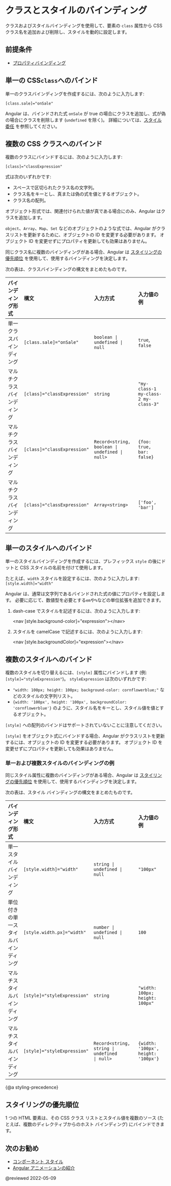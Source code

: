 # クラスとスタイルのバインディング

クラスおよびスタイルバインディングを使用して、要素の `class` 属性から CSS クラス名を追加および削除し、スタイルを動的に設定します。

## 前提条件

* [プロパティバインディング](guide/property-binding)

## 単一の CSS`class`へのバインド

単一のクラスバインディングを作成するには、次のように入力します:

`[class.sale]="onSale"`

Angular は、バインドされた式 `onSale` が true の場合にクラスを追加し、式が偽の場合にクラスを削除します (`undefined` を除く)。  詳細については、[スタイル委任](guide/style-precedence#styling-delegation) を参照してください。

## 複数の CSS クラスへのバインド

複数のクラスにバインドするには、次のように入力します:

`[class]="classExpression"`

式は次のいずれかです:

* スペースで区切られたクラス名の文字列。
* クラス名をキーとし、真または偽の式を値とするオブジェクト。
* クラス名の配列。

オブジェクト形式では、関連付けられた値が真である場合にのみ、Angular はクラスを追加します。

<div class="alert is-important">

`object`、`Array`、`Map`、`Set` などのオブジェクトのような式では、Angular がクラスリストを更新するために、オブジェクトの ID を変更する必要があります。
オブジェクト ID を変更せずにプロパティを更新しても効果はありません。

</div>

同じクラス名に複数のバインディングがある場合、Angular は [スタイリングの優先順位](guide/style-precedence) を使用して、使用するバインディングを決定します。

次の表は、クラスバインディングの構文をまとめたものです。

| バインディング形式         | 構文                      | 入力方式                                                                  | 入力値の例 |
|:---                  |:---                         |:---                                                                         |:---                  |
| 単一クラスバインディング | `[class.sale]="onSale"`     | <code>boolean &verbar; undefined &verbar; null</code>                       | `true`, `false`                      |
| マルチクラスバインディング  | `[class]="classExpression"` | `string`                                                                    | `"my-class-1 my-class-2 my-class-3"` |
| マルチクラスバインディング  | `[class]="classExpression"` | <code>Record&lt;string, boolean &verbar; undefined &verbar; null&gt;</code> | `{foo: true, bar: false}`            |
| マルチクラスバインディング  | `[class]="classExpression"` | <code>Array&lt;string&gt;</code>                                            | `['foo', 'bar']`                     |

## 単一のスタイルへのバインド

単一のスタイルバインディングを作成するには、プレフィックス `style` の後にドットと CSS スタイルの名前を付けて使用します。

たとえば、`width` スタイルを設定するには、次のように入力します:  `[style.width]="width"`

Angular は、通常は文字列であるバインドされた式の値にプロパティを設定します。 必要に応じて、数値型を必要とする`em`や`%`などの単位拡張を追加できます。

1. dash-case でスタイルを記述するには、次のように入力します:

    <code-example language="html">&lt;nav [style.background-color]="expression"&gt;&lt;/nav&gt;</code-example>

2. スタイルを camelCase で記述するには、次のように入力します:

    <code-example language="html">&lt;nav [style.backgroundColor]="expression"&gt;&lt;/nav&gt;</code-example>

## 複数のスタイルへのバインド

複数のスタイルを切り替えるには、`[style]` 属性にバインドします (例: `[style]="styleExpression"`)。  `styleExpression` は次のいずれかです:

* `"width: 100px; height: 100px; background-color: cornflowerblue;"` などのスタイルの文字列リスト。
* `{width: '100px', height: '100px', backgroundColor: 'cornflowerblue'}` のように、スタイル名をキーとし、スタイル値を値とするオブジェクト。

`[style]` への配列のバインドはサポートされていないことに注意してください。

<div class="alert is-important">

`[style]` をオブジェクト式にバインドする場合、Angular がクラスリストを更新するには、オブジェクトの ID を変更する必要があります。
オブジェクト ID を変更せずにプロパティを更新しても効果はありません。

</div>

### 単一および複数スタイルのバインディングの例

<code-example path="attribute-binding/src/app/single-and-multiple-style-binding.component.ts" header="nav-bar.component.ts"></code-example>

同じスタイル属性に複数のバインディングがある場合、Angular は [スタイリングの優先順位](guide/style-precedence) を使用して、使用するバインディングを決定します。

次の表は、スタイル バインディングの構文をまとめたものです。

| バインディング形式                    | 構文                      | 入力方式                                                                 | 入力値の例 |
|:---                             |:---                         |:---                                                                        |:---                  |
| 単一スタイルバインディング            | `[style.width]="width"`     | <code>string &verbar; undefined &verbar; null</code>                       | `"100px"`                           |
| 単位付きの単一スタイルバインディング | `[style.width.px]="width"`  | <code>number &verbar; undefined &verbar; null</code>                       | `100`                               |
| マルチスタイルバインディング             | `[style]="styleExpression"` | `string`                                                                   | `"width: 100px; height: 100px"`     |
| マルチスタイルバインディング             | `[style]="styleExpression"` | <code>Record&lt;string, string &verbar; undefined &verbar; null&gt;</code> | `{width: '100px', height: '100px'}` |

{@a styling-precedence}
## スタイリングの優先順位

1 つの HTML 要素は、その CSS クラス リストとスタイル値を複数のソース (たとえば、複数のディレクティブからのホスト バインディング) にバインドできます。

## 次のお勧め

* [コンポーネント スタイル](https://angular.io/guide/component-styles)
* [Angular アニメーションの紹介](https://angular.io/guide/animations)

@reviewed 2022-05-09

